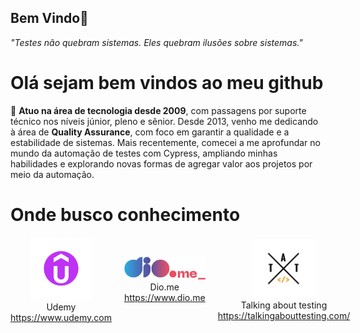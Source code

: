 ## Bem Vindo👋

<!-- Cabeçalhos -->
_"Testes não quebram sistemas. Eles quebram ilusões sobre sistemas."_

# Olá sejam bem vindos ao meu github
💼 __Atuo na área de tecnologia desde 2009__, com passagens por suporte técnico nos níveis júnior, pleno e sênior.
Desde 2013, venho me dedicando à área de __Quality Assurance__, com foco em garantir a qualidade e a estabilidade de sistemas.
Mais recentemente, comecei a me aprofundar no mundo da automação de testes com Cypress, ampliando minhas habilidades e explorando novas formas de agregar valor aos projetos por meio da automação.

# Onde busco conhecimento
<div style="display: flex; gap: 20px; align-items: center;">
  <div style="text-align: center;">
    <img src="image-2.png" alt="Imagem 2" width="100">
    <div>Udemy</div>
    <a href>https://www.udemy.com</a>
  </div>

  <div style="text-align: center;">
    <img src="image-1.png" alt="Imagem 1" width="150">
    <div>Dio.me</div>
    <a href>https://www.dio.me</a>
  </div>

  <div style="text-align: center;">
    <img src="image-5.png" alt="Imagem 5" width="100">
    <div>Talking about testing</div>
    <a href>https://talkingabouttesting.com/</a>
  </div>

</div>

